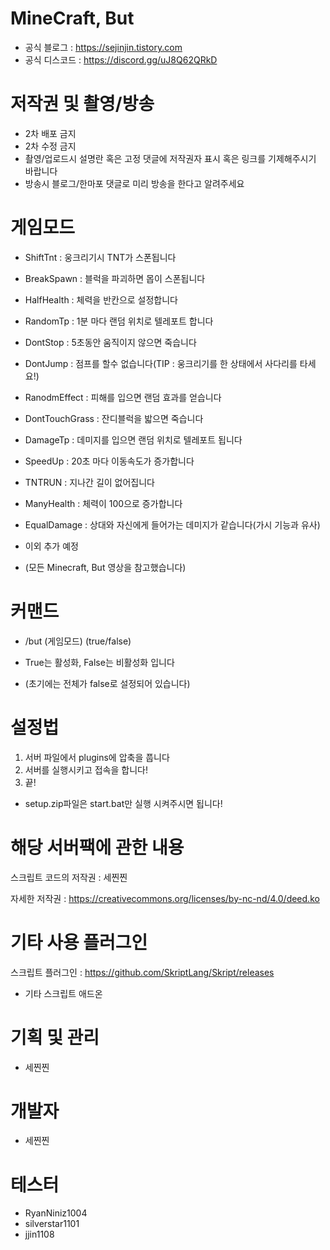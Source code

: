 # MineCraft, But
+ 공식 블로그 : https://sejinjin.tistory.com
+ 공식 디스코드 : https://discord.gg/uJ8Q62QRkD

# 저작권 및 촬영/방송

+ 2차 배포 금지
+ 2차 수정 금지
+ 촬영/업로드시 설명란 혹은 고정 댓글에 저작권자 표시 혹은 링크를 기제해주시기 바랍니다
+ 방송시 블로그/한마포 댓글로 미리 방송을 한다고 알려주세요

# 게임모드

+ ShiftTnt : 웅크리기시 TNT가 스폰됩니다
+ BreakSpawn : 블럭을 파괴하면 몹이 스폰됩니다
+ HalfHealth : 체력을 반칸으로 설정합니다
+ RandomTp : 1분 마다 랜덤 위치로 텔레포트 합니다
+ DontStop : 5초동안 움직이지 않으면 죽습니다
+ DontJump : 점프를 할수 없습니다(TIP : 웅크리기를 한 상태에서 사다리를 타세요!)
+ RanodmEffect : 피해를 입으면 랜덤 효과를 얻습니다
+ DontTouchGrass : 잔디블럭을 밟으면 죽습니다
+ DamageTp : 데미지를 입으면 랜덤 위치로 텔레포트 됩니다
+ SpeedUp : 20초 마다 이동속도가 증가합니다
+ TNTRUN : 지나간 길이 없어집니다
+ ManyHealth : 체력이 100으로 증가합니다
+ EqualDamage : 상대와 자신에게 들어가는 데미지가 같습니다(가시 기능과 유사)
+ 이외 추가 예정

+ (모든 Minecraft, But 영상을 참고했습니다)

# 커맨드

+ /but (게임모드) (true/false)

+ True는 활성화, False는 비활성화 입니다
+ (초기에는 전체가 false로 설정되어 있습니다)

# 설정법

1. 서버 파일에서 plugins에 압축을 풉니다
2. 서버를 실행시키고 접속을 합니다!
3. 끝!

+ setup.zip파일은 start.bat만 실행 시켜주시면 됩니다!

# 해당 서버팩에 관한 내용

스크립트 코드의 저작권 : 세찐찐

자세한 저작권 : https://creativecommons.org/licenses/by-nc-nd/4.0/deed.ko

# 기타 사용 플러그인

스크립트 플러그인 : https://github.com/SkriptLang/Skript/releases
 + 기타 스크립트 애드온

   
# 기획 및 관리

+ 세찐찐

# 개발자

+ 세찐찐

# 테스터

+ RyanNiniz1004
+ silverstar1101
+ jjin1108

